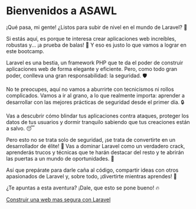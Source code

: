 # Bienvenidos a ASAWL

¡Qué pasa, mi gente! ¿Listos para subir de nivel en el mundo de Laravel? 🚀

Si estás aquí, es porque te interesa crear aplicaciones web increíbles, robustas y... ¡a prueba de balas! 💪 Y eso es justo lo que vamos a lograr en este bootcamp.

Laravel es una bestia, un framework PHP que te da el poder de construir aplicaciones web de forma elegante y eficiente. Pero, como todo gran poder, conlleva una gran responsabilidad: la seguridad. 🛡️

No te preocupes, aquí no vamos a aburrirte con tecnicismos ni rollos complicados. Vamos a ir al grano, a lo que realmente importa: aprender a desarrollar con las mejores prácticas de seguridad desde el primer día. 🔒

Vas a descubrir cómo blindar tus aplicaciones contra ataques, proteger los datos de tus usuarios y dormir tranquilo sabiendo que tus creaciones están a salvo. 😴

Pero esto no se trata solo de seguridad, ¡se trata de convertirte en un desarrollador de élite! 🌟 Vas a dominar Laravel como un verdadero crack, aprenderás trucos y técnicas que te harán destacar del resto y te abrirán las puertas a un mundo de oportunidades. 💼

Así que prepárate para darle caña al código, compartir ideas con otros apasionados de Laravel y, sobre todo, ¡divertirte mientras aprendes! 🎉

¿Te apuntas a esta aventura? ¡Dale, que esto se pone bueno! 🔥

<a href="/seguridad" class="group relative inline-flex border border-red-600 focus:outline-none mt-2 no-underline">
    <span class="w-full inline-flex items-center justify-center self-stretch px-4 py-2 text-sm text-red-600 text-center font-bold uppercase bg-white dark:bg-dark-700 ring-1 ring-red-600 ring-offset-1 dark:ring-offset-dark-600 transform transition-transform group-hover:-translate-y-1 group-hover:-translate-x-1 group-focus:-translate-y-1 group-focus:-translate-x-1">Construir una web mas segura con Laravel</span>
</a>
